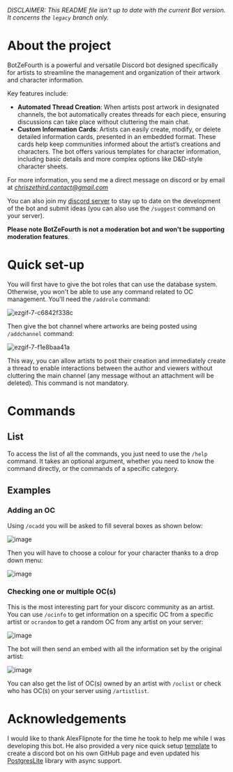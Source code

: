 *DISCLAIMER: This README file isn't up to date with the current Bot version. It concerns the `legacy` branch only.*

# About the project
BotZeFourth is a powerful and versatile Discord bot designed specifically for artists to streamline the management and organization of their artwork and character information.

Key features include:

- **Automated Thread Creation**: When artists post artwork in designated channels, the bot automatically creates threads for each piece, ensuring discussions can take place without cluttering the main chat.
- **Custom Information Cards**: Artists can easily create, modify, or delete detailed information cards, presented in an embedded format. These cards help keep communities informed about the artist’s creations and characters. The bot offers various templates for character information, including basic details and more complex options like D&D-style character sheets.

For more information, you send me a direct message on discord or by email at *chriszethird.contact@gmail.com*

You can also join my [discord server](https://discord.gg/TcwjZhE) to stay up to date on the development of the bot and 
submit ideas (you can also use the `/suggest` command on your server).

**Please note BotZeFourth is not a moderation bot and won't be supporting moderation 
features**.
# Quick set-up
You will first have to give the bot roles that can use the database system. Otherwise, you won't be able to use any
command related to OC management. You'll need the `/addrole` command:

![ezgif-7-c6842f338c](https://github.com/user-attachments/assets/99ce5601-eeda-4fe1-ae50-9175cd526bda)


Then give the bot channel where 
artworks are being posted using `/addchannel` command:


![ezgif-7-f1e8baa41a](https://github.com/user-attachments/assets/dc428d2d-5448-41a4-a3f4-249d632aacdc)



This way, you can allow artists to post their creation and immediately create a thread to 
enable interactions between the author and viewers without cluttering the main channel (any message without an 
attachment will be deleted). This command is not mandatory.

# Commands

## List

To access the list of all the commands, you just need to use the `/help` command. It takes an optional argument, whether you need to know the command directly, or
the commands of a specific category.

## Examples

### Adding an OC

Using `/ocadd` you will be asked to fill several boxes as shown below:

![image](https://github.com/ChrisZeThird/BotZeFourth/assets/86256324/9d968273-c77a-4556-8b89-88a5f903a289)

Then you will have to choose a colour for your character thanks to a drop down menu:

![image](https://github.com/ChrisZeThird/BotZeFourth/assets/86256324/151563d2-8330-4307-9014-59e8f7735225)

### Checking one or multiple OC(s)

This is the most interesting part for your discorc community as an artist. You can use `/ocinfo` to get information on a specific OC from a specific artist or `ocrandom` to get a random OC from any artist on your server:

![image](https://github.com/ChrisZeThird/BotZeFourth/assets/86256324/df02ce21-f9b3-4dfd-a601-3fe9c26eccb3)

The bot will then send an embed with all the information set by the original artist:

![image](https://github.com/ChrisZeThird/BotZeFourth/assets/86256324/fc9d39f1-edbb-47b6-ba15-fae8ff5c416a)

You can also get the list of OC(s) owned by an artist with `/oclist` or check who has OC(s) on your server using `/artistlist`.

# Acknowledgements

I would like to thank AlexFlipnote for the time he took to help me while I was developing this bot. He also provided a 
very nice quick setup [template](https://github.com/AlexFlipnote/discord_bot.py) to create a discord bot on his own 
GitHub page and even updated his [PostgresLite](https://github.com/AlexFlipnote/PostgresLite) library with async support.
